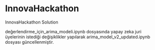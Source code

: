 # InnovaHackathon
InnovaHackathon Solution


değerlendirme_için_arima_modeli.ipynb dosyasında yapay zeka juri üyelerinin istediği değişiklikler yapılarak arima_model_v2_updated.ipynb dosyası güncellenmiştir.

